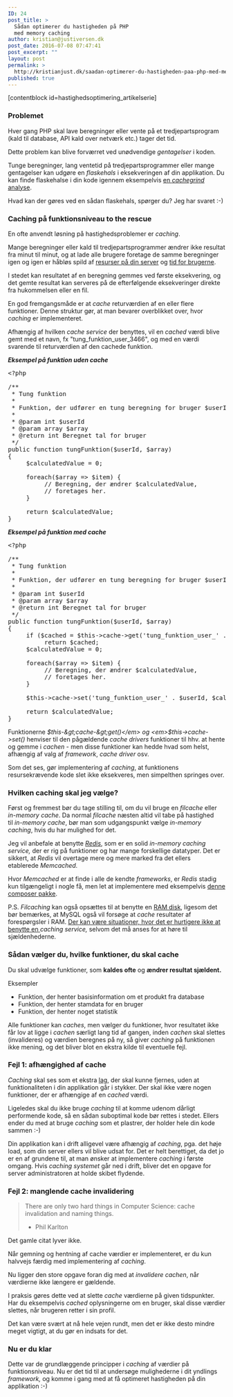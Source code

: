 ```yaml
---
ID: 24
post_title: >
  Sådan optimerer du hastigheden på PHP
  med memory caching
author: kristian@justiversen.dk
post_date: 2016-07-08 07:47:41
post_excerpt: ""
layout: post
permalink: >
  http://kristianjust.dk/saadan-optimerer-du-hastigheden-paa-php-med-memory-caching/
published: true
---
```

[contentblock id=hastighedsoptimering_artikelserie]
<h3>Problemet</h3>
Hver gang PHP skal lave beregninger eller vente på et tredjepartsprogram (kald til database, API kald over netværk etc.) tager det tid.

Dette problem kan blive forværret ved unødvendige <em>gentagelser</em> i koden.

Tunge beregninger, lang ventetid på tredjepartsprogrammer eller mange gentagelser kan udgøre en <em>flaskehals</em> i eksekveringen af din applikation. Du kan finde flaskehalse i din kode igennem eksempelvis <a href="http://kristianjust.dk/hastighedsoptimering-af-php-med-cachegrind/">en <em>cachegrind</em> analyse</a>.

Hvad kan der gøres ved en sådan flaskehals, spørger du? Jeg har svaret :-)
<h3>Caching på funktionsniveau to the rescue</h3>
En ofte anvendt løsning på hastighedsproblemer er <em>caching</em>.

Mange beregninger eller kald til tredjepartsprogrammer ændrer ikke resultat fra minut til minut, og at lade alle brugere foretage de samme beregninger igen og igen er håbløs spild af <span style="text-decoration: underline;">resurser på din server</span> og <span style="text-decoration: underline;">tid for brugerne</span>.

I stedet kan resultatet af en beregning gemmes ved første eksekvering, og det gemte resultat kan serveres på de efterfølgende eksekveringer direkte fra hukommelsen eller en fil.

En god fremgangsmåde er at <em>cache </em>returværdien af en eller flere funktioner. Denne struktur gør, at man bevarer overblikket over, hvor <em>caching</em> er implementeret.

Afhængig af hvilken <em>cache service</em> der benyttes, vil en <em>cached</em> værdi blive gemt med et navn, fx "tung_funktion_user_3466", og med en værdi svarende til returværdien af den cachede funktion.

<em><strong>Eksempel på funktion uden cache</strong></em>
<pre class="prettyprint">&lt;?php

/**
 * Tung funktion
 *
 * Funktion, der udfører en tung beregning for bruger $userId
 *
 * @param int $userId
 * @param array $array
 * @return int Beregnet tal for bruger
 */
public function tungFunktion($userId, $array)
{
     $calculatedValue = 0;

     foreach($array =&gt; $item) {
          // Beregning, der ændrer $calculatedValue,
          // foretages her.
     }

     return $calculatedValue;
}</pre>
<em><strong>Eksempel på funktion med cache</strong></em>
<pre class="prettyprint">&lt;?php

/**
 * Tung funktion
 *
 * Funktion, der udfører en tung beregning for bruger $userId
 *
 * @param int $userId
 * @param array $array
 * @return int Beregnet tal for bruger
 */
public function tungFunktion($userId, $array)
{
     if ($cached = $this-&gt;cache-&gt;get('tung_funktion_user_' . $userId))
          return $cached;
     $calculatedValue = 0;

     foreach($array =&gt; $item) {
          // Beregning, der ændrer $calculatedValue,
          // foretages her.
     }

     $this-&gt;cache-&gt;set('tung_funktion_user_' . $userId, $calculatedValue);

     return $calculatedValue;
}</pre>
Funktionerne <em>$this-&gt;cache-&gt;get()</em> og <em>$this-&gt;cache-&gt;set() </em>henviser til den pågældende <em>cache drivers</em> funktioner til hhv. at hente og gemme i <em>cachen</em> - men disse funktioner kan hedde hvad som helst, afhængig af valg af <em>framework</em>, <em>cache driver</em> osv.

Som det ses, gør implementering af <em>caching</em>, at funktionens resursekrævende kode slet ikke eksekveres, men simpelthen springes over.
<h3>Hvilken caching skal jeg vælge?</h3>
Først og fremmest bør du tage stilling til, om du vil bruge en <em>filcache</em> eller <em>in-memory cache</em>. Da normal <em>filcache </em>næsten altid vil tabe på hastighed til <em>in-memory cache</em>, bør man som udgangspunkt vælge <em>in-memory caching</em>, hvis du har mulighed for det.

Jeg vil anbefale at benytte <a href="http://redis.io/" style="font-style: italic;">Redis</a>, som er en solid <em>in-memory caching service, </em>der er rig på funktioner og har mange forskellige datatyper. Det er sikkert, at <em>Redis</em> vil<em> </em>overtage mere og mere marked fra det ellers etablerede <em>Memcached.</em>

Hvor <em>Memcached</em> er at finde i alle de kendte <em>frameworks</em>, er <em>Redis</em> stadig kun tilgængeligt i nogle få, men let at implementere med eksempelvis <a href="https://packagist.org/packages/predis/predis">denne composer pakke</a>.

P.S. <em>Filcaching</em> kan også opsættes til at benytte en <a href="http://www.vanemery.com/Linux/Ramdisk/ramdisk.html">RAM disk</a>, ligesom det bør bemærkes, at MySQL også vil forsøge at <em>cache </em>resultater af forespørgsler i RAM. <a href="http://we-love-php.blogspot.dk/2013/02/php-caching-shm-apc-memcache-mysql-file-cache.html">Der kan være situationer, hvor det er hurtigere ikke at benytte en </a><em>caching service, </em>selvom det må anses for at høre til sjældenhederne.
<h3>Sådan vælger du, hvilke funktioner, du skal cache</h3>
Du skal udvælge funktioner, som <strong>kaldes ofte</strong> og <strong>ændrer resultat sjældent.</strong>

Eksempler
<ul>
 	<li>Funktion, der henter basisinformation om et produkt fra database</li>
 	<li>Funktion, der henter stamdata for en bruger</li>
 	<li>Funktion, der henter noget statistik</li>
</ul>
Alle funktioner kan <em>caches</em>, men vælger du funktioner, hvor resultatet ikke får lov at ligge i <em>cachen</em> særligt lang tid af gangen, inden <em>cachen</em> skal slettes (invalideres) og værdien beregnes på ny, så giver <em>caching</em> på funktionen ikke mening, og det bliver blot en ekstra kilde til eventuelle fejl.
<h3>Fejl 1: afhængighed af cache</h3>
<em>Caching</em> skal ses som et ekstra <span style="text-decoration: underline;">lag</span>, der skal kunne fjernes, uden at funktionaliteten i din applikation går i stykker. Der skal ikke være nogen funktioner, der er afhængige af en <em>cached</em> værdi.

Ligeledes skal du ikke bruge <em>caching</em> til at komme udenom dårligt performende kode, så en sådan suboptimal kode bør rettes i stedet. Ellers ender du med at bruge <em>caching</em> som et plastrer, der holder hele din kode sammen :-)

Din applikation kan i drift alligevel være afhængig af <em>caching</em>, pga. det høje load, som din server ellers vil blive udsat for. Det er helt berettiget, da det jo er en af grundene til, at man ønsker at implementere <em>caching </em>i første omgang. Hvis <em>caching systemet</em> går ned i drift, bliver det en opgave for server administratoren at holde skibet flydende.
<h3>Fejl 2: manglende cache invalidering</h3>
<blockquote>There are only two hard things in Computer Science: cache invalidation and naming things.

- Phil Karlton</blockquote>
Det gamle citat lyver ikke.

Når gemning og hentning af cache værdier er implementeret, er du kun halvvejs færdig med implementering af <em>caching</em>.

Nu ligger den store opgave foran dig med at <em>invalidere cachen</em>, når værdierne ikke længere er gældende.

I praksis gøres dette ved at slette <em>cache</em> værdierne på given tidspunkter. Har du eksempelvis <em>cached</em> oplysningerne om en bruger, skal disse værdier slettes, når brugeren retter i sin profil.

Det kan være svært at nå hele vejen rundt, men det er ikke desto mindre meget vigtigt, at du gør en indsats for det.
<h3>Nu er du klar</h3>
Dette var de grundlæggende principper i <em>caching</em> af værdier på funktionsniveau. Nu er det tid til at undersøge mulighederne i dit yndlings <em>framework, </em>og komme i gang med at få optimeret hastigheden på din applikation :-)